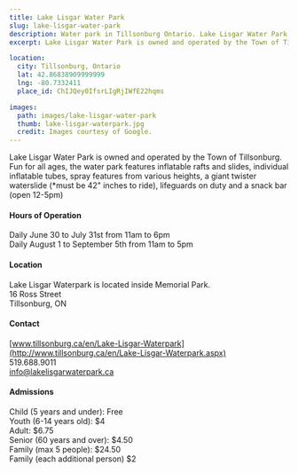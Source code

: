 ```yaml
---
title: Lake Lisgar Water Park
slug: lake-lisgar-water-park
description: Water park in Tillsonburg Ontario. Lake Lisgar Water Park is owned and operated by the Town of Tillsonburg.
excerpt: Lake Lisgar Water Park is owned and operated by the Town of Tillsonburg.

location:
  city: Tillsonburg, Ontario
  lat: 42.86838909999999
  lng: -80.7332411
  place_id: ChIJQey0IfsrLIgRjIWfE22hqms

images:
  path: images/lake-lisgar-water-park
  thumb: lake-lisgar-waterpark.jpg
  credit: Images courtesy of Google.
---
```


Lake Lisgar Water Park is owned and operated by the Town of Tillsonburg.  Fun for all ages, the water park features inflatable rafts and slides, individual inflatable tubes, spray features from various heights, a giant twister waterslide (*must be 42" inches to ride), lifeguards on duty and a snack bar (open 12-5pm)

#### Hours of Operation
Daily June 30 to July 31st from 11am to 6pm  
Daily August 1 to September 5th from 11am to 5pm

#### Location
Lake Lisgar Waterpark is located inside Memorial Park.  
16 Ross Street  
Tillsonburg, ON 

#### Contact
[www.tillsonburg.ca/en/Lake-Lisgar-Waterpark](http://www.tillsonburg.ca/en/Lake-Lisgar-Waterpark.aspx)  
519.688.9011  
info@lakelisgarwaterpark.ca

#### Admissions
Child (5 years and under): Free  
Youth (6-14 years old): $4  
Adult: $6.75  
Senior (60 years and over): $4.50  
Family (max 5 people): $24.50  
Family (each additional person) $2  

